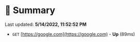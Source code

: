 # 📖 Summary
Last updated: **5/14/2022, 11:52:52 PM**

- `GET` [https://google.com](https://google.com) - **Up** (89ms)
